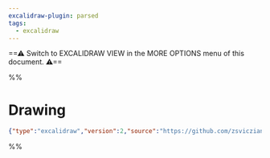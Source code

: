 ```yaml
---
excalidraw-plugin: parsed
tags:
  - excalidraw
---
```


==⚠  Switch to EXCALIDRAW VIEW in the MORE OPTIONS menu of this document. ⚠==


%%
# Drawing
```json
{"type":"excalidraw","version":2,"source":"https://github.com/zsviczian/obsidian-excalidraw-plugin/releases/tag/1.9.27","elements":[],"appState":{"gridSize":null,"viewBackgroundColor":"#ffffff"}}
```
%%